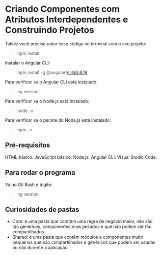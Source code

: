 # Criando Componentes com Atributos Interdependentes e Construindo Projetos
Talvez você precise rodar esse código no terminal com o seu projeto:
>npm install<br>

Instalar o Angular CLI:
>npm install -g @angular/cli@3.8.18

Para verificar se o Angular CLI está instalado:
>ng version

Para verificar se o Node.js está instalado:
>node -v 

Para verificar se o pacote do Node.js está instalado:
>npm -v

## Pré-requisitos
HTML básico.
JavaScript básico.
Node.js.
Angular CLI.
Visual Studio Code.

## Para rodar o programa
Vá no Git Bash e digite:
>ng version

## Curiosidades de pastas
- Core: é uma pasta que comtêm uma regra de negócio maior, não são tão genéricos, componentes mais pesados e que não podem ser tão compartilhados.
- Shared: é uma pasta que contêm módulos e componentes muito pequenos que são compartilhados e genéricos que podem ser usadas ou não durente a aplicação. 
